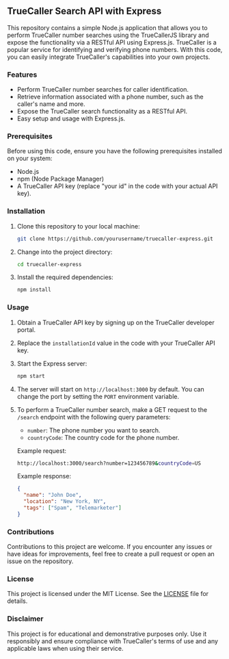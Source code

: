 ## TrueCaller Search API with Express

This repository contains a simple Node.js application that allows you to perform TrueCaller number searches using the TrueCallerJS library and expose the functionality via a RESTful API using Express.js. TrueCaller is a popular service for identifying and verifying phone numbers. With this code, you can easily integrate TrueCaller's capabilities into your own projects.

### Features

- Perform TrueCaller number searches for caller identification.
- Retrieve information associated with a phone number, such as the caller's name and more.
- Expose the TrueCaller search functionality as a RESTful API.
- Easy setup and usage with Express.js.

### Prerequisites

Before using this code, ensure you have the following prerequisites installed on your system:

- Node.js
- npm (Node Package Manager)
- A TrueCaller API key (replace "your id" in the code with your actual API key).

### Installation

1. Clone this repository to your local machine:

   ```bash
   git clone https://github.com/yourusername/truecaller-express.git
   ```

2. Change into the project directory:

   ```bash
   cd truecaller-express
   ```

3. Install the required dependencies:

   ```bash
   npm install
   ```

### Usage

1. Obtain a TrueCaller API key by signing up on the TrueCaller developer portal.

2. Replace the `installationId` value in the code with your TrueCaller API key.

3. Start the Express server:

   ```bash
   npm start
   ```

4. The server will start on `http://localhost:3000` by default. You can change the port by setting the `PORT` environment variable.

5. To perform a TrueCaller number search, make a GET request to the `/search` endpoint with the following query parameters:
   - `number`: The phone number you want to search.
   - `countryCode`: The country code for the phone number.

   Example request:

   ```bash
   http://localhost:3000/search?number=123456789&countryCode=US
   ```

   Example response:

   ```json
   {
     "name": "John Doe",
     "location": "New York, NY",
     "tags": ["Spam", "Telemarketer"]
   }
   ```

### Contributions

Contributions to this project are welcome. If you encounter any issues or have ideas for improvements, feel free to create a pull request or open an issue on the repository.

### License

This project is licensed under the MIT License. See the [LICENSE](LICENSE) file for details.

### Disclaimer

This project is for educational and demonstrative purposes only. Use it responsibly and ensure compliance with TrueCaller's terms of use and any applicable laws when using their service.




